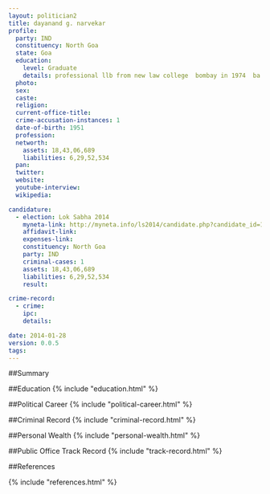 ```yaml
---
layout: politician2
title: dayanand g. narvekar
profile: 
  party: IND
  constituency: North Goa
  state: Goa
  education: 
    level: Graduate
    details: professional llb from new law college  bombay in 1974  ba from st. xaviere's college  mapusa  goa in 1971  high school from new goa high school  mapusa  goa in 1967.
  photo: 
  sex: 
  caste: 
  religion: 
  current-office-title: 
  crime-accusation-instances: 1
  date-of-birth: 1951
  profession: 
  networth: 
    assets: 18,43,06,689
    liabilities: 6,29,52,534
  pan: 
  twitter: 
  website: 
  youtube-interview: 
  wikipedia: 

candidature: 
  - election: Lok Sabha 2014
    myneta-link: http://myneta.info/ls2014/candidate.php?candidate_id=1981
    affidavit-link: 
    expenses-link: 
    constituency: North Goa 
    party: IND
    criminal-cases: 1
    assets: 18,43,06,689
    liabilities: 6,29,52,534
    result:  

crime-record: 
  - crime: 
    ipc: 
    details:  

date: 2014-01-28
version: 0.0.5
tags: 
---
```

##Summary


##Education
{% include "education.html" %}


##Political Career
{% include "political-career.html" %}


##Criminal Record
{% include "criminal-record.html" %}


##Personal Wealth
{% include "personal-wealth.html" %}


##Public Office Track Record
{% include "track-record.html" %}


##References


{% include "references.html" %}